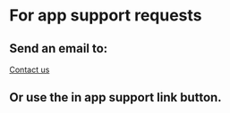 # For app support requests

## Send an email to:
<a href="mailto:&#x63;&#x6f;&#x72;&#x61;&#x6c;&#x63;&#x6f;&#x6d;&#x65;&#x74;&#x2e;&#x61;&#x70;&#x70;&#x73;&#x40;&#x67;&#x6d;&#x61;&#x69;&#x6c;&#x2e;&#x63;&#x6f;&#x6d;">Contact us</a>

## Or use the in app support link button.
